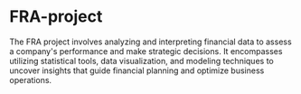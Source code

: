 # FRA-project
The FRA project involves analyzing and interpreting financial data to assess a company's performance and make strategic decisions. It encompasses utilizing statistical tools, data visualization, and modeling techniques to uncover insights that guide financial planning and optimize business operations.
